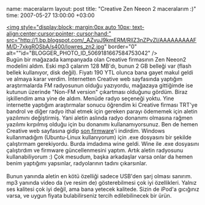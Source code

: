 name: maceralarm
layout: post
title: "Creative Zen Neeon 2 maceralarım :)"
time: 2007-05-27 13:00:00 +03:00

<a href="http://1.bp.blogspot.com/_AZvuJ9kmERM/RllZ3nZPvZI/AAAAAAAAAFM/D-7xkgROSbA/s1600-h/lowres_zn2.jpg"><img style="display:block; margin:0px auto 10px; text-align:center;cursor:pointer; cursor:hand;" src="http://1.bp.blogspot.com/_AZvuJ9kmERM/RllZ3nZPvZI/AAAAAAAAAFM/D-7xkgROSbA/s400/lowres_zn2.jpg" border="0" alt=""id="BLOGGER_PHOTO_ID_5069181667584753042" /></a><br />Bugün bir mağazada kampanyada olan Creative firmasının Zen Neeon2 modelini aldım. Eski mp3 çalarım 128 MB'dı, bunun 2 GB belleği var (flash bellek kullanıyor, disk değil). Fiyatı 190 YTL olunca bana gayet makul geldi ve almaya karar verdim. İnternetten Creative web sayfasında yaptığım araştırmalarda FM radyosunun olduğu yazıyordu, mağazaya gittiğimde ise kutunun üzerinde "Non-FM version" çıkartması olduğunu gördüm. Biraz işkillendim ama yine de aldım. Menüde radyo seçeneği yoktu. Yine internette yaptığım araştırmalar sonucu öğrendim ki Creative firması TRT'ye bandrol ve diğer radyo ithal etmek için gereken parayı ödememek için aletin yazılımını değiştirmiş. Yani aletin aslında radyo donanımı olmasına rağmen yazılımı kırpılmış olduğu için bu donanımı kullanamıyorsunuz. Ben de hemen Creative web sayfasına gidip <a href="http://ccfiles.creative.com/manualdn/Drivers/PDE/10086/0x433EA22F/ZENNeeon2_PCFW_A5_1_07_03.exe">son firmware</a>'i indirdim. Windows kullanmadığım (Ubuntu-Linux kullanıyorum) için .exe dosyasını bir şekilde çalıştırmam gerekiyordu. Burda imdadıma wine geldi. Wine ile .exe dosyasını çalıştırdım ve firmware güncellenmesini yaptım. Artık aletin radyosunu kullanabiliyorum :) Çok mesudum, başka arkadaşlar varsa onlar da hemen benim yaptığımı yapsınlar, radyolarının tadını çıkarsınlar.<br /><br />Bunun yanında aletin en kötü özelliği sadece USB'den şarj olması sanırım. mp3 yanında video da (ve resim de) gösterebilmesi çok iyi özellikleri. Yalnız ses kalitesi çok iyi değil, ama bana yetecek kalitede. Sizin de iPod'a gıcığınız varsa, ve uygun fiyata bulabilirseniz tercih edilebilinecek bir ürün.
